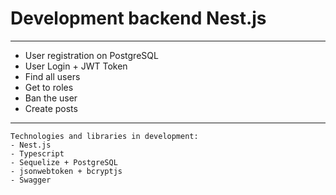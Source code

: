 # Development backend Nest.js

***

* User registration on PostgreSQL
* User Login + JWT Token
* Find all users
* Get to roles
* Ban the user
* Create posts


***


```
Technologies and libraries in development:
- Nest.js
- Typescript
- Sequelize + PostgreSQL
- jsonwebtoken + bcryptjs
- Swagger
```









